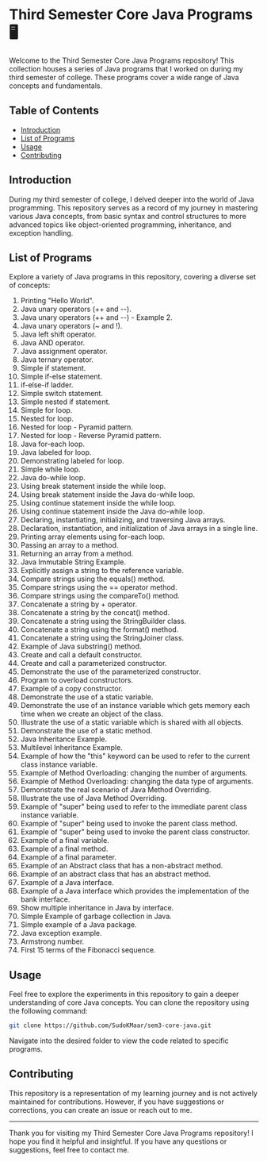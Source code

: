 # Third Semester Core Java Programs 🖥️

Welcome to the Third Semester Core Java Programs repository! This collection houses a series of Java programs that I worked on during my third semester of college. These programs cover a wide range of Java concepts and fundamentals.

## Table of Contents

- [Introduction](#introduction)
- [List of Programs](#list-of-programs)
- [Usage](#usage)
- [Contributing](#contributing)

## Introduction

During my third semester of college, I delved deeper into the world of Java programming. This repository serves as a record of my journey in mastering various Java concepts, from basic syntax and control structures to more advanced topics like object-oriented programming, inheritance, and exception handling.

## List of Programs

Explore a variety of Java programs in this repository, covering a diverse set of concepts:

1. Printing "Hello World".
2. Java unary operators (++ and --).
3. Java unary operators (++ and --) - Example 2.
4. Java unary operators (~ and !).
5. Java left shift operator.
6. Java AND operator.
7. Java assignment operator.
8. Java ternary operator.
9. Simple if statement.
10. Simple if-else statement.
11. if-else-if ladder.
12. Simple switch statement.
13. Simple nested if statement.
14. Simple for loop.
15. Nested for loop.
16. Nested for loop - Pyramid pattern.
17. Nested for loop - Reverse Pyramid pattern.
18. Java for-each loop.
19. Java labeled for loop.
20. Demonstrating labeled for loop.
21. Simple while loop.
22. Java do-while loop.
23. Using break statement inside the while loop.
24. Using break statement inside the Java do-while loop.
25. Using continue statement inside the while loop.
26. Using continue statement inside the Java do-while loop.
27. Declaring, instantiating, initializing, and traversing Java arrays.
28. Declaration, instantiation, and initialization of Java arrays in a single line.
29. Printing array elements using for-each loop.
30. Passing an array to a method.
31. Returning an array from a method.
32. Java Immutable String Example.
33. Explicitly assign a string to the reference variable.
34. Compare strings using the equals() method.
35. Compare strings using the == operator method.
36. Compare strings using the compareTo() method.
37. Concatenate a string by + operator.
38. Concatenate a string by the concat() method.
39. Concatenate a string using the StringBuilder class.
40. Concatenate a string using the format() method.
41. Concatenate a string using the StringJoiner class.
42. Example of Java substring() method.
43. Create and call a default constructor.
44. Create and call a parameterized constructor.
45. Demonstrate the use of the parameterized constructor.
46. Program to overload constructors.
47. Example of a copy constructor.
48. Demonstrate the use of a static variable.
49. Demonstrate the use of an instance variable which gets memory each time when we create an object of the class.
50. Illustrate the use of a static variable which is shared with all objects.
51. Demonstrate the use of a static method.
52. Java Inheritance Example.
53. Multilevel Inheritance Example.
54. Example of how the "this" keyword can be used to refer to the current class instance variable.
55. Example of Method Overloading: changing the number of arguments.
56. Example of Method Overloading: changing the data type of arguments.
57. Demonstrate the real scenario of Java Method Overriding.
58. Illustrate the use of Java Method Overriding.
59. Example of "super" being used to refer to the immediate parent class instance variable.
60. Example of "super" being used to invoke the parent class method.
61. Example of "super" being used to invoke the parent class constructor.
62. Example of a final variable.
63. Example of a final method.
64. Example of a final parameter.
65. Example of an Abstract class that has a non-abstract method.
66. Example of an abstract class that has an abstract method.
67. Example of a Java interface.
68. Example of a Java interface which provides the implementation of the bank interface.
69. Show multiple inheritance in Java by interface.
70. Simple Example of garbage collection in Java.
71. Simple example of a Java package.
72. Java exception example.
73. Armstrong number.
74. First 15 terms of the Fibonacci sequence.


## Usage

Feel free to explore the experiments in this repository to gain a deeper understanding of core Java concepts. You can clone the repository using the following command:

```bash
git clone https://github.com/SudoKMaar/sem3-core-java.git
```

Navigate into the desired folder to view the code related to specific programs.

## Contributing

This repository is a representation of my learning journey and is not actively maintained for contributions. However, if you have suggestions or corrections, you can create an issue or reach out to me.

---

Thank you for visiting my Third Semester Core Java Programs repository! I hope you find it helpful and insightful. If you have any questions or suggestions, feel free to contact me.

